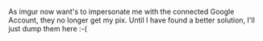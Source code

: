 As imgur now want's to impersonate me with the connected Google Account, they no longer get my pix. Until I have found a better solution, I'll just dump them here :-(